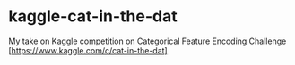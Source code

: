 # kaggle-cat-in-the-dat
My take on Kaggle competition on Categorical Feature Encoding Challenge [https://www.kaggle.com/c/cat-in-the-dat]
